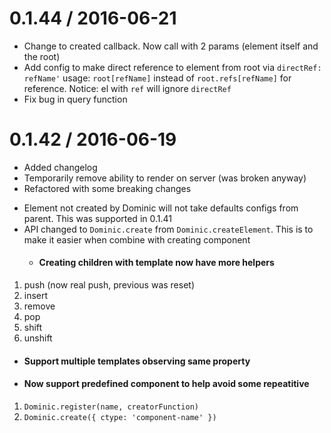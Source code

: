 0.1.44 / 2016-06-21
==================
* Change to created callback. Now call with 2 params (element itself and the root)
* Add config to make direct reference to element from root via `directRef: refName'`
  usage: `root[refName]` instead of `root.refs[refName]` for reference.
  Notice: el with `ref` will ignore `directRef` 
* Fix bug in query function

0.1.42 / 2016-06-19
==================
  * Added changelog
  * Temporarily remove ability to render on server (was broken anyway)
  * Refactored with some breaking changes
- Element not created by Dominic will not take defaults configs from parent.
    This was supported in 0.1.41
- API changed to `Dominic.create` from `Dominic.createElement`. This
    is to make it easier when combine with creating component
  * #### Creating children with template now have more helpers
1. push (now real push, previous was reset)
2. insert
3. remove
4. pop
5. shift
6. unshift
  * #### Support multiple templates observing same property
  * #### Now support predefined component to help avoid some repeatitive
1. `Dominic.register(name, creatorFunction)`
2. `Dominic.create({ ctype: 'component-name' })`
